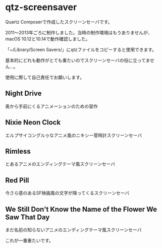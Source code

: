 # qtz-screensaver
Quartz Composerで作成したスクリーンセーバです。

 2011〜2013年ごろに制作しました。当時の制作環境はもうありませんが、macOS 10.12と10.14で動作確認しました。
 
「~/Library/Screen Savers/」にqtzファイルをコピーすると使用できます。

基本的にどれも動作がとても重たいのでスクリーンセーバの役に立ってません...。

使用に際して自己責任でお願いします。

## Night Drive
奥から手前にくるアニメーションのための習作

## Nixie Neon Clock
エルプサイコングルゥなアニメ風のニキシー菅時計スクリーンセーバ

## Rimless
とあるアニメのエンディングテーマ風スクリーンセーバ

## Red Pill
今さら感のあるSF映画風の文字が降ってくるスクリーンセーバ

## We Still Don't Know the Name of the Flower We Saw That Day
まだ名前の知らないアニメのエンディングテーマ風スクリーンセーバ

これが一番重たいです。

